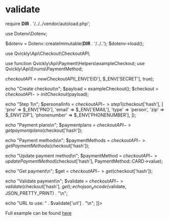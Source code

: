 # validate

<include from="Snippets-CheckoutAPI.md" element-id="snippet-header" />

<tabs>
<tab title="%code-php%">
<code-block lang="php">
<![CDATA[
<?php
declare(strict_types=1);

require __DIR__ . '/../../vendor/autoload.php';

use Dotenv\Dotenv;

$dotenv = Dotenv::createImmutable(__DIR__ . '/../..');
$dotenv->load();

use Qvickly\Api\Checkout\CheckoutAPI;

use function Qvickly\Api\Payment\Helpers\exampleCheckout;
use Qvickly\Api\Enums\PaymentMethod;

$checkoutAPI = new CheckoutAPI($_ENV['EID'], $_ENV['SECRET'], true);

echo "Create checkout\n";
$payload = exampleCheckout();
$checkout = $checkoutAPI->initCheckout($payload);

echo "Step 1\n";
$personalInfo = $checkoutAPI->step1($checkout['hash'], [
    'pno' => $_ENV['PNO'],
    'email' => $_ENV['EMAIL'],
    'type' => 'person',
    'zip' => $_ENV['ZIP'],
    'phonenumber' => $_ENV['PHONENUMBER'],
]);

echo "Payment plans\n";
$paymentplans = $checkoutAPI->getpaymentplans($checkout['hash']);

echo "Payment methods\n";
$paymentMethods = $checkoutAPI->getPaymentMethods($checkout['hash']);

echo "Update payment method\n";
$paymentMethod = $checkoutAPI->updatePaymentMethod($checkout['hash'], PaymentMethod::CARD->value);

echo "Get payment\n";
$get = $checkoutAPI->get($checkout['hash']);

echo "Validate payment\n";
$validate = $checkoutAPI->validate($checkout['hash'], $get);
echo json_encode($validate, JSON_PRETTY_PRINT) . "\n";

echo "URL to use: " . $validate['url'] . "\n";
]]>
</code-block>

Full example can be found [here](https://github.com/Billmate/qvickly-php-module/blob/main/examples/CheckoutAPI/7-validate.php)

<include from="Snippets-PHP-Module.md" element-id="snippet-composer-require" />

</tab>
</tabs>

<include from="Snippets-Examples.md" element-id="snippet-footer"></include>